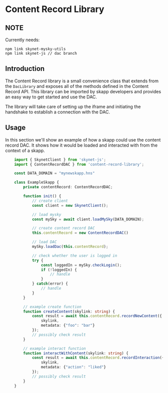 # Content Record Library

## NOTE

Currently needs:
```
npm link skynet-mysky-utils
npm link skynet-js // dac branch
```

## Introduction

The Content Record library is a small convenience class that extends from the
`DacLibrary` and exposes all of the methods defined in the Content Record API.
This library can be imported by skapp developers and provides an easy way to get
started and use the DAC.

The library will take care of setting up the iframe and initiating the handshake
to establish a connection with the DAC.

## Usage

In this section we'll show an example of how a skapp could use the content
record DAC. It shows how it would be loaded and interacted with from the context
of a skapp.

```typescript
    import { SkynetClient } from 'skynet-js';
    import { ContentRecordDAC } from 'content-record-library';

    const DATA_DOMAIN = "mynewskapp.hns"

    class ExampleSkapp {
        private contentRecord: ContentRecordDAC;

        function init() {
            // create client
            const client = new SkynetClient();

            // load mysky
            const mySky = await client.loadMySky(DATA_DOMAIN);

            // create content record DAC
            this.contentRecord = new ContentRecordDAC()

            // load DAC
            mySky.loadDac(this.contentRecord);

            // check whether the user is logged in
            try {
                const loggedIn = mySky.checkLogin();
                if (!loggedIn) {
                    // handle
                }
            } catch(error) {
                // handle
            }
        }

        // example create function
        function createContent(skylink: string) {
            const result = await this.contentRecord.recordNewContent({
                skylink,
                metadata: {"foo": "bar"}
            });
            // possibly check result
        }

        // example interact function
        function interactWithContent(skylink: string) {
            const result = await this.contentRecord.recordInteraction({
                skylink,
                metadata: {"action": "liked"}
            });
            // possibly check result
        }
    }

```
